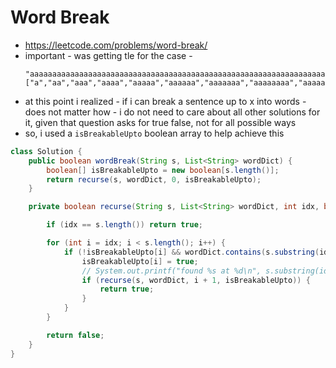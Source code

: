 # Word Break

- https://leetcode.com/problems/word-break/
- important - was getting tle for the case - 
  ```
  "aaaaaaaaaaaaaaaaaaaaaaaaaaaaaaaaaaaaaaaaaaaaaaaaaaaaaaaaaaaaaaaaaaaaaaaaaaaaaaaaaaaaaaaaaaaaaaaaaaaaaaaaaaaaaaaaaaaaaaaaaaaaaaaaaaaaaaaaaaaaaaaaaaaaaab"
  ["a","aa","aaa","aaaa","aaaaa","aaaaaa","aaaaaaa","aaaaaaaa","aaaaaaaaa","aaaaaaaaaa"]
  ```
- at this point i realized - if i can break a sentence up to x into words - does not matter how - i do not need to care about all other solutions for it, given that question asks for true false, not for all possible ways
- so, i used a `isBreakableUpto` boolean array to help achieve this

```java
class Solution {
    public boolean wordBreak(String s, List<String> wordDict) {
        boolean[] isBreakableUpto = new boolean[s.length()];
        return recurse(s, wordDict, 0, isBreakableUpto);
    }

    private boolean recurse(String s, List<String> wordDict, int idx, boolean[] isBreakableUpto) {

        if (idx == s.length()) return true;

        for (int i = idx; i < s.length(); i++) {
            if (!isBreakableUpto[i] && wordDict.contains(s.substring(idx, i + 1))) {
                isBreakableUpto[i] = true;
                // System.out.printf("found %s at %d\n", s.substring(idx, i + 1), idx);
                if (recurse(s, wordDict, i + 1, isBreakableUpto)) {
                    return true;
                }
            }
        }

        return false;
    }
}
```
